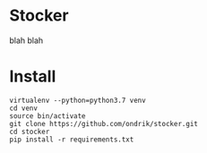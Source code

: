 Stocker
=======
blah blah

Install
=======

```
virtualenv --python=python3.7 venv
cd venv
source bin/activate
git clone https://github.com/ondrik/stocker.git
cd stocker
pip install -r requirements.txt
```
